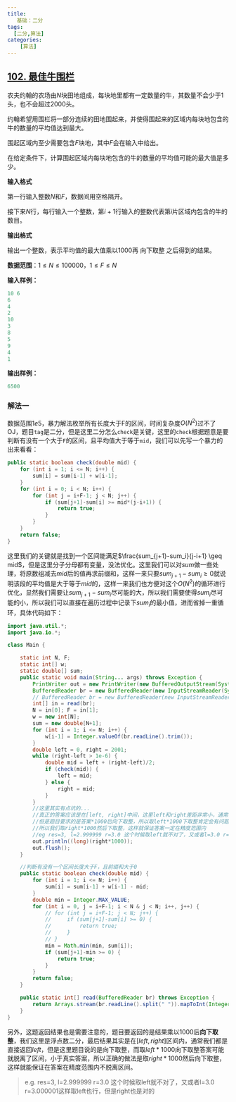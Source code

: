 ```yaml
---
title: 
   基础：二分
tags: 
  [二分,算法]
categories:
    [算法]
---
```


## [102. 最佳牛围栏](https://www.acwing.com/problem/content/104/)

农夫约翰的农场由$N$块田地组成，每块地里都有一定数量的牛，其数量不会少于$1$头，也不会超过$2000$头。

约翰希望用围栏将一部分连续的田地围起来，并使得围起来的区域内每块地包含的牛的数量的平均值达到最大。

围起区域内至少需要包含$F$块地，其中$F$会在输入中给出。

在给定条件下，计算围起区域内每块地包含的牛的数量的平均值可能的最大值是多少。

**输入格式**

第一行输入整数$N$和$F$，数据间用空格隔开。

接下来$N$行，每行输入一个整数，第$i+1$行输入的整数代表第$i$片区域内包含的牛的数目。

**输出格式**

输出一个整数，表示平均值的最大值乘以$1000$再 向下取整 之后得到的结果。

**数据范围**：$1≤N≤100000，1≤F≤N$

**输入样例：**
```c
10 6
6 
4
2
10
3
8
5
9
4
1
```
**输出样例：**
```c
6500
```
### 解法一
数据范围$1e5$，暴力解法枚举所有长度大于F的区间，时间复杂度$O(N^2)$过不了OJ，题目`tag`是二分，但是这里二分怎么`check`是关键，这里的`check`根据题意是要判断有没有一个大于`F`的区间，且平均值大于等于`mid`，我们可以先写一个暴力的出来看看：
```java
public static boolean check(double mid) {
    for (int i = 1; i <= N; i++) {
        sum[i] = sum[i-1] + w[i-1];
    }
    for (int i = 0; i < N; i++) {
        for (int j = i+F-1; j < N; j++) {
            if (sum[j+1]-sum[i] >= mid*(j-i+1)) {
                return true;
            }
        }
    }
    return false;
}
```
这里我们的关键就是找到一个区间能满足$\frac{sum_{j+1}-sum_i}{j-i+1} \geq mid$，但是这里分子分母都有变量，没法优化。这里我们可以对$sum$做一些处理，将原数组减去$mid$后的值再求前缀和，这样一来只要$sum_{j+1}-sum_i \geq 0$就说明该段的平均值是大于等于$mid$的，这样一来我们也方便对这个$O(N^2)$的循环进行优化，显然我们需要让$sum_{j+1}-sum_i$尽可能的大，所以我们需要使得$sum_i$尽可能的小，所以我们可以直接在遍历过程中记录下$sum_i$的最小值，进而省掉一重循环，具体代码如下：
```java
import java.util.*;
import java.io.*;

class Main {

    static int N, F;
    static int[] w;
    static double[] sum;
    public static void main(String... args) throws Exception {
        PrintWriter out = new PrintWriter(new BufferedOutputStream(System.out));
        BufferedReader br = new BufferedReader(new InputStreamReader(System.in));
        // BufferedReader br = new BufferedReader(new InputStreamReader(new FileInputStream("./input.txt")));
        int[] in = read(br);
        N = in[0]; F = in[1];
        w = new int[N];
        sum = new double[N+1];
        for (int i = 1; i <= N; i++) {
            w[i-1] = Integer.valueOf(br.readLine().trim());
        }
        double left = 0, right = 2001;
        while (right-left > 1e-6) {
            double mid = left + (right-left)/2;
            if (check(mid)) {
                left = mid;
            } else {
                right = mid;
            }
        }
        //这里其实有点坑的...
        //真正的答案应该是在[left, right]中间，这里left和right差距非常小，通常我们直接返回left
        //但是题目要求的是答案*1000后向下取整，所以取left*1000下取整肯定会有问题，答案可能会小于真实答案
        //所以我们取right*1000然后下取整，这样就保证答案一定在精度范围内
        //eg res=3, l=2.999999 r=3.0 这个时候取left就不对了，又或者l=3.0 r=3.000001这样取left也行，但是right也是对的
        out.println((long)(right*1000));
        out.flush();
    }

    //判断有没有一个区间长度大于F，且前缀和大于0
    public static boolean check(double mid) {
        for (int i = 1; i <= N; i++) {
            sum[i] = sum[i-1] + w[i-1] - mid;
        }
        double min = Integer.MAX_VALUE;
        for (int i = 0, j = i+F-1; i < N & j < N; i++, j++) {
            // for (int j = i+F-1; j < N; j++) {
            //     if (sum[j+1]-sum[i] >= 0) {
            //         return true;
            //     }
            // }
            min = Math.min(min, sum[i]);
            if (sum[j+1]-min >= 0) {
                return true;
            }
        }
        return false;
    }

    public static int[] read(BufferedReader br) throws Exception {
        return Arrays.stream(br.readLine().split(" ")).mapToInt(Integer::parseInt).toArray();
    }
}
```
另外，这题返回结果也是需要注意的，题目要返回的是结果乘以1000后**向下取整**，我们这里是浮点数二分，最后结果其实是在$[left,right]$区间内，通常我们都是直接返回$left$，但是这里题目说的是向下取整，而取$left*1000$向下取整答案可能就脱离了区间，小于真实答案，所以正确的做法是取$right*1000$然后向下取整，这样就能保证在答案在精度范围内不脱离区间。
>e.g. res=3, l=2.999999 r=3.0 这个时候取left就不对了，又或者l=3.0 r=3.000001这样取left也行，但是right也是对的